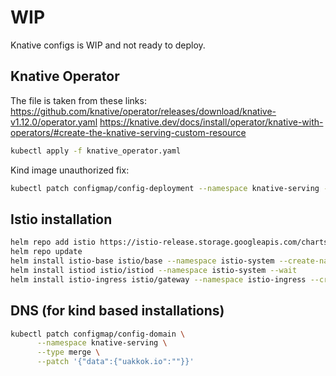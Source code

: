 # WIP
Knative configs is WIP and not ready to deploy.

## Knative Operator

The file is taken from these links:
https://github.com/knative/operator/releases/download/knative-v1.12.0/operator.yaml
https://knative.dev/docs/install/operator/knative-with-operators/#create-the-knative-serving-custom-resource

```bash
kubectl apply -f knative_operator.yaml
```

Kind image unauthorized fix:
```bash
kubectl patch configmap/config-deployment --namespace knative-serving --type merge --patch '{"data":{"registries-skipping-tag-resolving":"kind.local,ko.local,dev.local,docker.io,index.docker.io"}}'
```

## Istio installation

```bash
helm repo add istio https://istio-release.storage.googleapis.com/charts
helm repo update
helm install istio-base istio/base --namespace istio-system --create-namespace --wait
helm install istiod istio/istiod --namespace istio-system --wait
helm install istio-ingress istio/gateway --namespace istio-ingress --create-namespace --wait
```

## DNS (for kind based installations)

```bash
kubectl patch configmap/config-domain \
      --namespace knative-serving \
      --type merge \
      --patch '{"data":{"uakkok.io":""}}'
```
